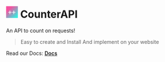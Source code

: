 # <img src="/website/icons/CounterAPI.png" style="width: 32px; height: 32px;"> CounterAPI

An API to count on requests!

> Easy to create and Install
> And implement on your website

Read our Docs: <a href="https://mafee6.github.com/CounterAPI/docs" style="font-weight: 600">Docs</a>
